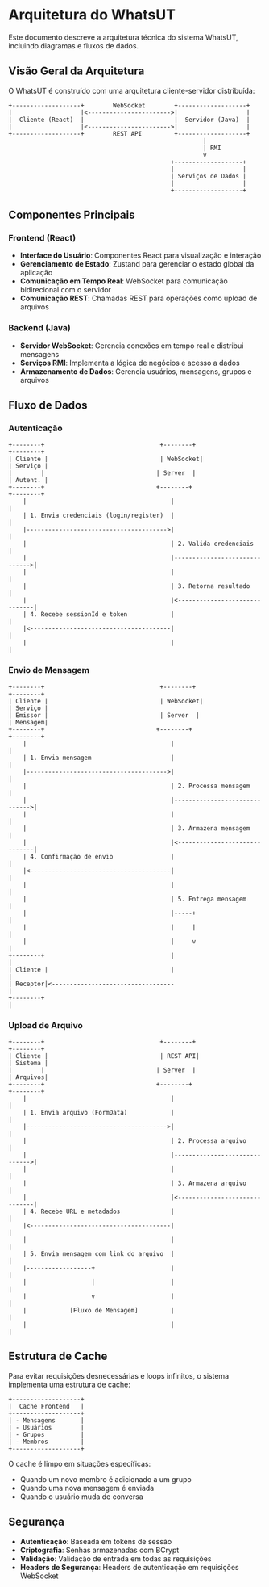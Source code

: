 # Arquitetura do WhatsUT

Este documento descreve a arquitetura técnica do sistema WhatsUT, incluindo diagramas e fluxos de dados.

## Visão Geral da Arquitetura

O WhatsUT é construído com uma arquitetura cliente-servidor distribuída:

```
+-------------------+        WebSocket        +-------------------+
|                   |<----------------------->|                   |
|  Cliente (React)  |                         |  Servidor (Java)  |
|                   |<----------------------->|                   |
+-------------------+        REST API         +-------------------+
                                                      |
                                                      | RMI
                                                      v
                                             +-------------------+
                                             |                   |
                                             | Serviços de Dados |
                                             |                   |
                                             +-------------------+
```

## Componentes Principais

### Frontend (React)

- **Interface do Usuário**: Componentes React para visualização e interação
- **Gerenciamento de Estado**: Zustand para gerenciar o estado global da aplicação
- **Comunicação em Tempo Real**: WebSocket para comunicação bidirecional com o servidor
- **Comunicação REST**: Chamadas REST para operações como upload de arquivos

### Backend (Java)

- **Servidor WebSocket**: Gerencia conexões em tempo real e distribui mensagens
- **Serviços RMI**: Implementa a lógica de negócios e acesso a dados
- **Armazenamento de Dados**: Gerencia usuários, mensagens, grupos e arquivos

## Fluxo de Dados

### Autenticação

```
+--------+                                +--------+                      +--------+
| Cliente |                               | WebSocket|                     | Serviço |
|        |                               | Server  |                      | Autent. |
+--------+                               +--------+                      +--------+
    |                                        |                               |
    | 1. Envia credenciais (login/register)  |                               |
    |--------------------------------------->|                               |
    |                                        | 2. Valida credenciais         |
    |                                        |------------------------------>|
    |                                        |                               |
    |                                        | 3. Retorna resultado          |
    |                                        |<------------------------------|
    | 4. Recebe sessionId e token            |                               |
    |<---------------------------------------|                               |
    |                                        |                               |
```

### Envio de Mensagem

```
+--------+                                +--------+                      +--------+
| Cliente |                               | WebSocket|                     | Serviço |
| Emissor |                               | Server  |                      | Mensagem|
+--------+                               +--------+                      +--------+
    |                                        |                               |
    | 1. Envia mensagem                      |                               |
    |--------------------------------------->|                               |
    |                                        | 2. Processa mensagem          |
    |                                        |------------------------------>|
    |                                        |                               |
    |                                        | 3. Armazena mensagem          |
    |                                        |<------------------------------|
    | 4. Confirmação de envio                |                               |
    |<---------------------------------------|                               |
    |                                        |                               |
    |                                        | 5. Entrega mensagem           |
    |                                        |-----+                         |
    |                                        |     |                         |
    |                                        |     v                         |
+--------+                                   |                               |
| Cliente |                                  |                               |
| Receptor|<----------------------------------                               |
+--------+                                                                  |
```

### Upload de Arquivo

```
+--------+                                +--------+                      +--------+
| Cliente |                               | REST API|                      | Sistema |
|        |                               | Server  |                      | Arquivos|
+--------+                               +--------+                      +--------+
    |                                        |                               |
    | 1. Envia arquivo (FormData)            |                               |
    |--------------------------------------->|                               |
    |                                        | 2. Processa arquivo           |
    |                                        |------------------------------>|
    |                                        |                               |
    |                                        | 3. Armazena arquivo           |
    |                                        |<------------------------------|
    | 4. Recebe URL e metadados              |                               |
    |<---------------------------------------|                               |
    |                                        |                               |
    | 5. Envia mensagem com link do arquivo  |                               |
    |------------------+                     |                               |
    |                  |                     |                               |
    |                  v                     |                               |
    |            [Fluxo de Mensagem]         |                               |
    |                                        |                               |
```

## Estrutura de Cache

Para evitar requisições desnecessárias e loops infinitos, o sistema implementa uma estrutura de cache:

```
+-------------------+
|  Cache Frontend   |
+-------------------+
| - Mensagens       |
| - Usuários        |
| - Grupos          |
| - Membros         |
+-------------------+
```

O cache é limpo em situações específicas:
- Quando um novo membro é adicionado a um grupo
- Quando uma nova mensagem é enviada
- Quando o usuário muda de conversa

## Segurança

- **Autenticação**: Baseada em tokens de sessão
- **Criptografia**: Senhas armazenadas com BCrypt
- **Validação**: Validação de entrada em todas as requisições
- **Headers de Segurança**: Headers de autenticação em requisições WebSocket
